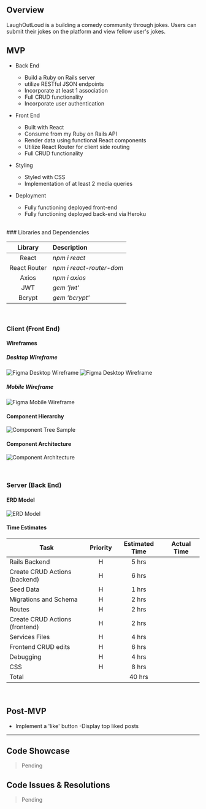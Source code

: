 <!-- CODENAME: BANANA -->
## Overview

LaughOutLoud is a building a comedy community through jokes. Users can submit their jokes on the platform and view fellow user's jokes.
<br>

## MVP

- Back End
  - Build a Ruby on Rails server
  - utilize RESTful JSON endpoints
  - Incorporate at least 1 association
  - Full CRUD functionality 
  - Incorporate user authentication

- Front End
  - Built with React
  - Consume from my Ruby on Rails API 
  - Render data using functional React components
  - Utilize React Router for client side routing
  - Full CRUD functionality 

- Styling
  - Styled with CSS
  - Implementation of at least 2 media queries

- Deployment
  - Fully functioning deployed front-end
  - Fully functioning deployed back-end via Heroku

<br>
### Libraries and Dependencies

|     Library      | Description                                |
| :--------------: | :----------------------------------------- |
|      React       | _npm i react_ |
|   React Router   | _npm i react-router-dom_ |
|     Axios        | _npm i axios_ |
|     JWT          | _gem 'jwt'_ |
|     Bcrypt       | _gem 'bcrypt'_ |

<br>

### Client (Front End)

#### Wireframes

##### Desktop Wireframe
![Figma Desktop Wireframe](https://i.ibb.co/2h3VZ4j/desktopwireframe.png)
![Figma Desktop Wireframe](https://i.ibb.co/58ZPzNR/desktopwireframe2.png)

##### Mobile Wireframe
![Figma Mobile Wireframe](https://i.ibb.co/1qWcnts/mobile-wireframes.png)




#### Component Hierarchy

![Component Tree Sample](https://i.ibb.co/HqL2JRk/Component-hierarchy.png)

#### Component Architecture

![Component Architecture](https://i.ibb.co/pxVSwZg/Component-architecture.png>)

<br>

### Server (Back End)

#### ERD Model
![ERD Model](https://i.ibb.co/DGp49yH/erd.png>)

#### Time Estimates

| Task | Priority | Estimated Time | Actual Time
|------| :----: | :----: | :----: |
| Rails Backend                  | H  | 5 hrs                    
| Create CRUD Actions (backend)  | H  | 6 hrs                      
| Seed Data                      | H  | 1 hrs                      
| Migrations and Schema          | H  | 2 hrs                       
| Routes                         | H  | 2 hrs                       
| Create CRUD Actions (frontend) | H  | 2 hrs                        
| Services Files                 | H  | 4 hrs                       
| Frontend CRUD edits            | H  | 6 hrs                      
| Debugging                      | H  | 4 hrs                      
| CSS                            | H  | 8 hrs                    
| Total                          |    | 40 hrs                   
<br>

## Post-MVP

- Implement a 'like' button
-Display top liked posts

***

## Code Showcase

> Pending

## Code Issues & Resolutions

> Pending